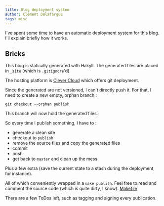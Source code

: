 ```yaml
---
title: Blog deployment system
author: Clément Delafargue
tags: misc
---
```


I've spent some time to have an automatic deployment system for this blog.
I'll explain briefly how it works.

## Bricks

This blog is statically generated with Hakyll. The generated files are placed
in `_site` (which is `.gitignore`'d).

The hosting platform is [Clever Cloud](http://clever-cloud.com) which offers
git deployment.

Since the generated are not versioned, I can't directly push it.
For that, I need to create a new empty, orphan branch :

    git checkout --orphan publish

This branch will now hold the generated files.

So every time I publish something, I have to :

* generate a clean site
* checkout to `publish`
* remove the source files and copy the generated files
* commit
* push
* get back to `master` and clean up the mess

Plus a few extra (save the current state to a stash during the deployment, for
instance).

All of which conveniently wrapped in a `make publish`.
Feel free to read and comment the source code (which is quite dirty, I know).
[Makefile](https://github.com/divarvel/blog/blob/master/Makefile)

There are a few ToDos left, such as tagging and signing every publication.
